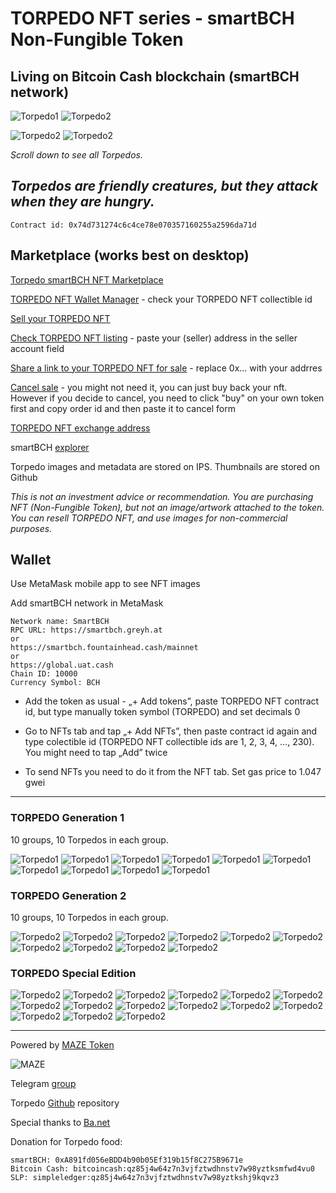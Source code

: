 # TORPEDO NFT series - smartBCH Non-Fungible Token

## Living on Bitcoin Cash blockchain (smartBCH network)

![Torpedo1](img/1.png) ![Torpedo2](img/151.png) 

![Torpedo2](img/201.png) ![Torpedo2](img/221.png)

_Scroll down to see all Torpedos._

## _Torpedos are friendly creatures, but they attack when they are hungry._

`Contract id: 0x74d731274c6c4ce78e070357160255a2596da71d`

## Marketplace (works best on desktop)

[Torpedo smartBCH NFT Marketplace](https://ba.net/torpedo)

[TORPEDO NFT Wallet Manager](https://ba.net/torpedo/nft/wallet.html) - check your TORPEDO NFT collectible id

[Sell your TORPEDO NFT](https://ba.net/torpedo/sell.html)

[Check TORPEDO NFT listing](https://ba.net/torpedo) - paste your (seller) address in the seller account field

[Share a link to your TORPEDO NFT for sale](https://ba.net/torpedo/share.html?seller=0xA891fd056eBDD4b90b05Ef319b15f8C275B9671e) - replace 0x... with your addrres

[Cancel sale](https://ba.net/torpedo/cancel.html) - you might not need it, you can just buy back your nft. However if you decide to cancel, you need to click "buy" on your own token first and copy order id and then paste it to cancel form

[TORPEDO NFT exchange address](https://www.smartscan.cash/address/0x4DF941C3356DA878D07E18906fCcd4FBc48eeD58)

smartBCH [explorer](https://www.smartscan.cash/address/0x74d731274C6c4ce78E070357160255A2596DA71d)

Torpedo images and metadata are stored on IPS. Thumbnails are stored on Github

_This is not an investment advice or recommendation. You are purchasing NFT (Non-Fungible Token), but not an image/artwork attached to the token. You can resell TORPEDO NFT, and use images for non-commercial purposes._

## Wallet

Use MetaMask mobile app to see NFT images

Add smartBCH network in MetaMask

```
Network name: SmartBCH
RPC URL: https://smartbch.greyh.at
or
https://smartbch.fountainhead.cash/mainnet
or
https://global.uat.cash
Chain ID: 10000
Currency Symbol: BCH
```

- Add the token as usual - „+ Add tokens”, paste TORPEDO NFT contract id, but type manually token symbol (TORPEDO) and set decimals 0

- Go to NFTs tab and tap „+ Add NFTs”, then paste contract id again and type colectible id (TORPEDO NFT collectible ids are 1, 2, 3, 4, …, 230). You might need to tap „Add” twice

- To send NFTs you need to do it from the NFT tab. Set gas price to 1.047 gwei

---------------------------------------------------------------------

### TORPEDO Generation 1

10 groups, 10 Torpedos in each group.

![Torpedo1](img/1.png)
![Torpedo1](img/11.png)
![Torpedo1](img/21.png)
![Torpedo1](img/31.png)
![Torpedo1](img/41.png)
![Torpedo1](img/51.png)
![Torpedo1](img/61.png)
![Torpedo1](img/71.png)
![Torpedo1](img/81.png)
![Torpedo1](img/91.png)

### TORPEDO Generation 2

10 groups, 10 Torpedos in each group.

![Torpedo2](img/101.png)
![Torpedo2](img/111.png)
![Torpedo2](img/121.png)
![Torpedo2](img/131.png)
![Torpedo2](img/141.png)
![Torpedo2](img/151.png)
![Torpedo2](img/161.png)
![Torpedo2](img/171.png)
![Torpedo2](img/181.png)
![Torpedo2](img/191.png)

### TORPEDO Special Edition

![Torpedo2](img/201.png)
![Torpedo2](img/203.png)
![Torpedo2](img/205.png)
![Torpedo2](img/207.png)
![Torpedo2](img/209.png)
![Torpedo2](img/211.png)
![Torpedo2](img/213.png)
![Torpedo2](img/215.png)
![Torpedo2](img/217.png)
![Torpedo2](img/219.png)
![Torpedo2](img/221.png)
![Torpedo2](img/223.png)
![Torpedo2](img/225.png)
![Torpedo2](img/227.png)
![Torpedo2](img/229.png)

---------------------------------------------------------------------

Powered by [MAZE Token](https://mazetoken.github.io)

![MAZE](maze200.png)

Telegram [group](https://t.me/mazetokens)

Torpedo [Github](https://github.com/mazetoken/torpedoNFT) repository

Special thanks to [Ba.net](https://ba.net)

Donation for Torpedo food:

```
smartBCH: 0xA891fd056eBDD4b90b05Ef319b15f8C275B9671e
Bitcoin Cash: bitcoincash:qz85j4w64z7n3vjfztwdhnstv7w98yztksmfwd4vu0
SLP: simpleledger:qz85j4w64z7n3vjfztwdhnstv7w98yztkshj9kqvz3
```